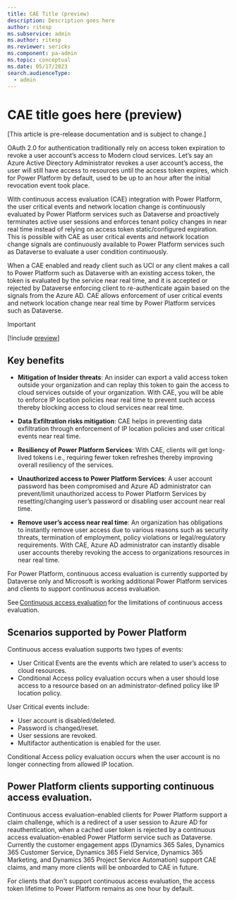 ```yaml
---
title: CAE Title (preview)
description: Description goes here
author: ritesp
ms.subservice: admin
ms.author: ritesp
ms.reviewer: sericks
ms.component: pa-admin
ms.topic: conceptual
ms.date: 05/17/2023
search.audienceType: 
  - admin
---
```


# CAE title goes here (preview)

[This article is pre-release documentation and is subject to change.]

OAuth 2.0 for authentication traditionally rely on access token expiration to revoke a user account’s access to Modern cloud services. Let’s say an Azure Active Directory Administrator revokes a user account’s access, the user will still have access to resources until the access token expires, which for Power Platform by default, used to be up to an hour after the initial revocation event took place. 

With continuous access evaluation (CAE) integration with Power Platform, the user critical events and network location change is continuously evaluated by Power Platform services such as Dataverse and proactively terminates active user sessions and enforces tenant policy changes in near real time instead of relying on access token static/configured expiration. This is possible with CAE as user critical events and network location change signals are continuously available to Power Platform services such as Dataverse to evaluate a user condition continuously. 

When a CAE enabled and ready client such as UCI or any client makes a call to Power Platform such as Dataverse with an existing access token, the token is evaluated by the service near real time, and it is accepted or rejected by Dataverse enforcing client to re-authenticate again based on the signals from the Azure AD. CAE allows enforcement of user critical events and network location change near real time by Power Platform services such as Dataverse. 

> [!Important]
> [!include [preview](../includes/cc-preview-features-definition.md)]

## Key benefits

- **Mitigation of Insider threats**: An insider can export a valid access token outside your organization and can replay this token to gain the access to cloud services outside of your organization. With CAE, you will be able to enforce IP location policies near real time to prevent such access thereby blocking access to cloud services near real time. 

- **Data Exfiltration risks mitigation**: CAE helps in preventing data exfiltration through enforcement of IP location policies and user critical events near real time. 

- **Resiliency of Power Platform Services**: With CAE, clients will get long-lived tokens i.e., requiring fewer token refreshes thereby improving overall resiliency of the services. 

- **Unauthorized access to Power Platform Services**: A user account password has been compromised and Azure AD administrator can prevent/limit unauthorized access to Power Platform Services by resetting/changing user’s password or disabling user account near real time. 

- **Remove user’s access near real time**: An organization has obligations to instantly remove user access due to various reasons such as security threats, termination of employment, policy violations or legal/regulatory requirements. With CAE, Azure AD administrator can instantly disable user accounts thereby revoking the access to organizations resources in near real time. 

For Power Platform, continuous access evaluation is currently supported by Dataverse only and Microsoft is working additional Power Platform services and clients to support continuous access evaluation. 

 See [Continuous access evaluation](/azure/active-directory/conditional-access/concept-continuous-access-evaluation#limitations) for the limitations of continuous access evaluation. 
 
## Scenarios supported by Power Platform 

Continuous access evaluation supports two types of events: 

- User Critical Events are the events which are related to user’s access to cloud resources. 
- Conditional Access policy evaluation occurs when a user should lose access to a resource based on an administrator-defined policy like IP location policy. 

User Critical events include: 

- User account is disabled/deleted. 
- Password is changed/reset. 
- User sessions are revoked. 
- Multifactor authentication is enabled for the user. 

Conditional Access policy evaluation occurs when the user account is no longer connecting from allowed IP location. 

## Power Platform clients supporting continuous access evaluation. 

Continuous access evaluation-enabled clients for Power Platform support a claim challenge, which is a redirect of a user session to Azure AD for reauthentication, when a cached user token is rejected by a continuous access evaluation-enabled Power Platform service such as Dataverse. Currently the customer engagement apps (Dynamics 365 Sales, Dynamics 365 Customer Service, Dynamics 365 Field Service, Dynamics 365 Marketing, and Dynamics 365 Project Service Automation) support CAE claims, and many more clients will be onboarded to CAE in future. 

For clients that don't support continuous access evaluation, the access token lifetime to Power Platform remains as one hour by default. 

 
